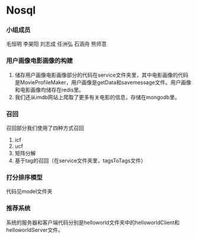 # Nosql
### 小组成员
毛恒明 李昊阳 刘志成 任洲弘 石涵舟 熊师意
### 用户画像电影画像的构建
1. 储存用户画像电影画像部分的代码在service文件夹里，其中电影画像的代码是MovieProfileMaker，用户画像是getData和savemessage文件。用户画像和电影画像均储存在redis里。
2. 我们还从imdb网站上爬取了更多有关电影的信息，存储在mongodb里。

### 召回
召回部分我们使用了四种方式召回
1. icf
2. ucf
3. 矩阵分解
4. 基于tag的召回（在service文件夹里，tagsToTags文件）

### 打分排序模型
代码见model文件夹

### 推荐系统
系统的服务器和客户端代码分别是helloworld文件夹中的helloworldClient和helloworldServer文件。
